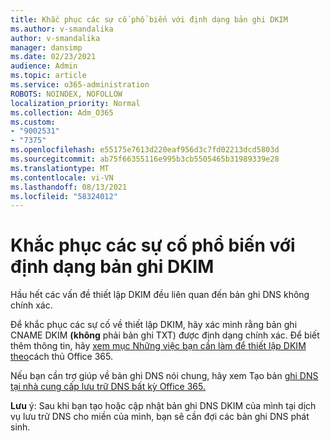 ```yaml
---
title: Khắc phục các sự cố phổ biến với định dạng bản ghi DKIM
ms.author: v-smandalika
author: v-smandalika
manager: dansimp
ms.date: 02/23/2021
audience: Admin
ms.topic: article
ms.service: o365-administration
ROBOTS: NOINDEX, NOFOLLOW
localization_priority: Normal
ms.collection: Adm_O365
ms.custom:
- "9002531"
- "7375"
ms.openlocfilehash: e55175e7613d220eaf956d3c7fd02213dcd5803d
ms.sourcegitcommit: ab75f66355116e995b3cb5505465b31989339e28
ms.translationtype: MT
ms.contentlocale: vi-VN
ms.lasthandoff: 08/13/2021
ms.locfileid: "58324012"
---
```

# <a name="fix-common-problems-with-dkim-record-formatting"></a>Khắc phục các sự cố phổ biến với định dạng bản ghi DKIM

Hầu hết các vấn đề thiết lập DKIM đều liên quan đến bản ghi DNS không chính xác.

Để khắc phục các sự cố về thiết lập DKIM, hãy xác minh rằng bản ghi CNAME DKIM **(không** phải bản ghi TXT) được định dạng chính xác. Để biết thêm thông tin, hãy [xem mục Những việc bạn cần làm để thiết lập DKIM theo](https://docs.microsoft.com/microsoft-365/security/office-365-security/use-dkim-to-validate-outbound-email)cách thủ Office 365.

Nếu bạn cần trợ giúp về bản ghi DNS nói chung, hãy xem Tạo bản [ghi DNS tại nhà cung cấp lưu trữ DNS bất kỳ Office 365.](https://docs.microsoft.com/microsoft-365/admin/get-help-with-domains/create-dns-records-at-any-dns-hosting-provider)

**Lưu** ý: Sau khi bạn tạo hoặc cập nhật bản ghi DNS DKIM của mình tại dịch vụ lưu trữ DNS cho miền của mình, bạn sẽ cần đợi các bản ghi DNS phát sinh.
